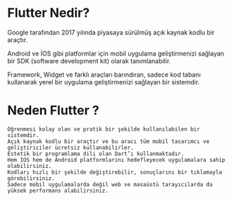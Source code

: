 # Flutter Nedir?

Google tarafından 2017 yılında piyasaya sürülmüş açık kaynak kodlu bir araçtır.

Android ve İOS gibi platformlar için mobil uygulama geliştirmenizi sağlayan bir SDK (software development kit) olarak tanımlanabilir.

Framework, Widget ve farklı araçları barındıran, sadece kod tabanı kullanarak yerel bir uygulama geliştirmenizi sağlayan bir sistemdir.


# Neden Flutter ?

```
Öğrenmesi kolay olan ve pratik bir şekilde kullanılabilen bir sistemdir.
Açık kaynak kodlu bir araçtır ve bu aracı tüm mobil tasarımcı ve geliştiriciler ücretsiz kullanabilirler.
Estetik bir programlama dili olan Dart’ı kullanmaktadır. 
Hem IOS hem de Android platformlarını hedefleyecek uygulamalara sahip olabilirsiniz. 
Kodları hızlı bir şekilde değiştirebilir, sonuçlarını bir tıklamayla görebilirsiniz. 
Sadece mobil uygulamalarda değil web ve masaüstü tarayıcılarda da yüksek performans alabilirsiniz.
```
